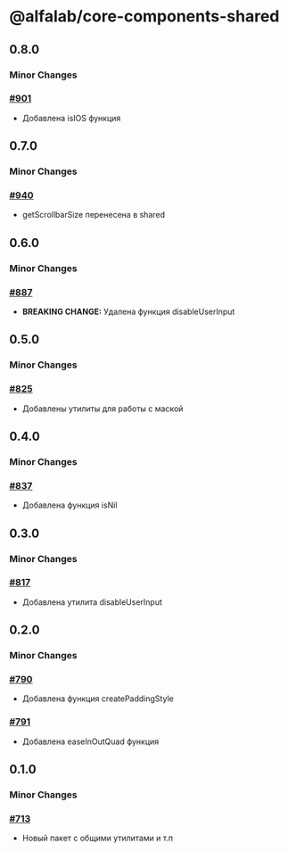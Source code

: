 # @alfalab/core-components-shared

## 0.8.0

### Minor Changes

### [#901](https://github.com/core-ds/core-components/pull/901)

-   Добавлена isIOS функция

## 0.7.0

### Minor Changes

### [#940](https://github.com/core-ds/core-components/pull/940)

-   getScrollbarSize перенесена в shared

## 0.6.0

### Minor Changes

### [#887](https://github.com/core-ds/core-components/pull/887)

-   **BREAKING CHANGE:** Удалена функция disableUserInput

## 0.5.0

### Minor Changes

### [#825](https://github.com/core-ds/core-components/pull/825)

-   Добавлены утилиты для работы с маской

## 0.4.0

### Minor Changes

### [#837](https://github.com/core-ds/core-components/pull/837)

-   Добавлена функция isNil

## 0.3.0

### Minor Changes

### [#817](https://github.com/core-ds/core-components/pull/817)

-   Добавлена утилита disableUserInput

## 0.2.0

### Minor Changes

### [#790](https://github.com/core-ds/core-components/pull/790)

-   Добавлена функция createPaddingStyle

### [#791](https://github.com/core-ds/core-components/pull/791)

-   Добавлена easeInOutQuad функция

## 0.1.0

### Minor Changes

### [#713](https://github.com/core-ds/core-components/pull/713)

-   Новый пакет с общими утилитами и т.п
